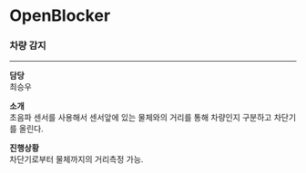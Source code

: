 # OpenBlocker

### 차량 감지
---
**담당**</br>
최승우  

**소개**</br>
초음파 센서를 사용해서 센서앞에 있는 물체와의 거리를 통해 차량인지 구분하고
차단기를 올린다.

**진행상황**</br>
차단기로부터 물체까지의 거리측정 가능.

